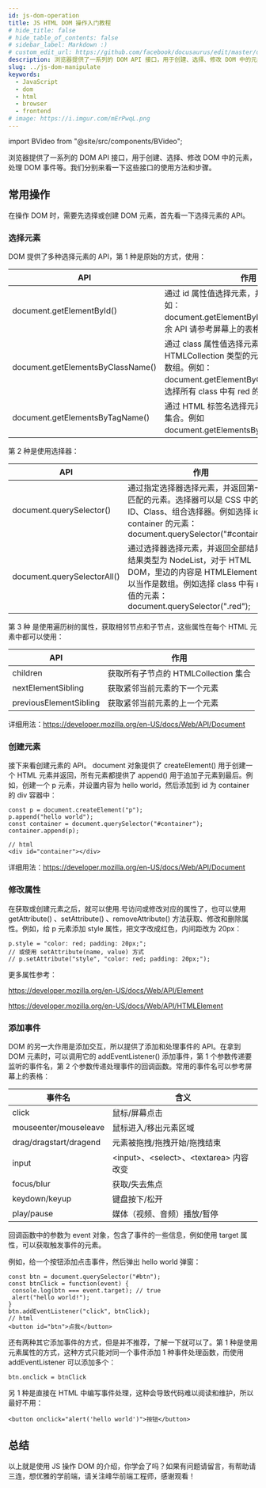 ```yaml
---
id: js-dom-operation
title: JS HTML DOM 操作入门教程
# hide_title: false
# hide_table_of_contents: false
# sidebar_label: Markdown :)
# custom_edit_url: https://github.com/facebook/docusaurus/edit/master/docs/api-doc-markdown.md
description: 浏览器提供了一系列的 DOM API 接口，用于创建、选择、修改 DOM 中的元素，处理 DOM 事件等。我们分别来看一下这些接口的使用方法和步骤。
slug: ../js-dom-manipulate
keywords:
  - JavaScript
  - dom
  - html
  - browser
  - frontend
# image: https://i.imgur.com/mErPwqL.png
---
```


import BVideo from "@site/src/components/BVideo";

<BVideo src="//player.bilibili.com/player.html?aid=543032752&bvid=BV1ni4y157v6&cid=262847725&page=1" bsrc="https://www.bilibili.com/video/BV1ni4y157v6/"/>

浏览器提供了一系列的 DOM API 接口，用于创建、选择、修改 DOM 中的元素，处理 DOM 事件等。我们分别来看一下这些接口的使用方法和步骤。

## 常用操作

在操作 DOM 时，需要先选择或创建 DOM 元素，首先看一下选择元素的 API。

### 选择元素

DOM 提供了多种选择元素的 API，第 1 种是原始的方式，使用：

| API                               | 作用                                                                                                                                                         |
| --------------------------------- | ------------------------------------------------------------------------------------------------------------------------------------------------------------ |
| document.getElementById()         | 通过 id 属性值选择元素，并返回唯一结果，例如：document.getElementById("container")。剩余 API 请参考屏幕上的表格                                              |
| document.getElementsByClassName() | 通过 class 属性值选择元素，返回 HTMLCollection 类型的元素集合，可以认为是数组。例如：document.getElementByClassName("red")。选择所有 class 中有 red 的元素。 |
| document.getElementsByTagName()   | 通过 HTML 标签名选择元素，同样返回元素的集合。例如 document.getElementsByTagName("div")。                                                                    |

第 2 种是使用选择器：

| API                         | 作用                                                                                                                                                                                |
| --------------------------- | ----------------------------------------------------------------------------------------------------------------------------------------------------------------------------------- |
| document.querySelector()    | 通过指定选择器选择元素，并返回第一个匹配的元素。选择器可以是 CSS 中的 ID、Class、组合选择器。例如选择 id 为 container 的元素：document.querySelector("#container")                  |
| document.querySelectorAll() | 通过选择器选择元素，并返回全部结果，结果类型为 NodeList，对于 HTML DOM，里边的内容是 HTMLElement，可以当作是数组。例如选择 class 中有 red 值的元素：document.querySelector(".red"); |

第 3 种 是使用遍历树的属性，获取相邻节点和子节点，这些属性在每个 HTML 元素中都可以使用：

| API                    | 作用                                 |
| ---------------------- | ------------------------------------ |
| children               | 获取所有子节点的 HTMLCollection 集合 |
| nextElementSibling     | 获取紧邻当前元素的下一个元素         |
| previousElementSibling | 获取紧邻当前元素的上一个元素         |

详细用法：https://developer.mozilla.org/en-US/docs/Web/API/Document

### 创建元素

接下来看创建元素的 API。 document 对象提供了 createElement() 用于创建一个 HTML 元素并返回，所有元素都提供了 append() 用于追加子元素到最后。例如，创建一个 p 元素，并设置内容为 hello world，然后添加到 id 为 container 的 div 容器中：

```
const p = document.createElement("p");
p.append("hello world");
const container = document.querySelector("#container");
container.append(p);

// html
<div id="container"></div>
```

详细用法：https://developer.mozilla.org/en-US/docs/Web/API/Document

### 修改属性

在获取或创建元素之后，就可以使用.号访问或修改对应的属性了，也可以使用 getAttribute() 、setAttribute() 、removeAttribute() 方法获取、修改和删除属性。例如，给 p 元素添加 style 属性，把文字改成红色，内间距改为 20px：

```
p.style = "color: red; padding: 20px;";
// 或使用 setAttribute(name, value) 方式
// p.setAttribute("style", "color: red; padding: 20px;");
```

更多属性参考：

https://developer.mozilla.org/en-US/docs/Web/API/Element

https://developer.mozilla.org/en-US/docs/Web/API/HTMLElement

### 添加事件

DOM 的另一大作用是添加交互，所以提供了添加和处理事件的 API。在拿到 DOM 元素时，可以调用它的 addEventListener() 添加事件，第 1 个参数传递要监听的事件名，第 2 个参数传递处理事件的回调函数。常用的事件名可以参考屏幕上的表格：

| 事件名                 | 含义                                      |
| ---------------------- | ----------------------------------------- |
| click                  | 鼠标/屏幕点击                             |
| mouseenter/mouseleave  | 鼠标进入/移出元素区域                     |
| drag/dragstart/dragend | 元素被拖拽/拖拽开始/拖拽结束              |
| input                  | <input\>、<select\>、<textarea\> 内容改变 |
| focus/blur             | 获取/失去焦点                             |
| keydown/keyup          | 键盘按下/松开                             |
| play/pause             | 媒体（视频、音频）播放/暂停               |

回调函数中的参数为 event 对象，包含了事件的一些信息，例如使用 target 属性，可以获取触发事件的元素。

例如，给一个按钮添加点击事件，然后弹出 hello world 弹窗：

```
const btn = document.querySelector("#btn");
const btnClick = function(event) {
 console.log(btn === event.target); // true
 alert("hello world!");
}
btn.addEventListener("click", btnClick);
// html
<button id="btn">点我</button>
```

还有两种其它添加事件的方式，但是并不推荐，了解一下就可以了。第 1 种是使用元素属性的方式，这种方式只能对同一个事件添加 1 种事件处理函数，而使用 addEventListener 可以添加多个：

```
btn.onclick = btnClick
```

另 1 种是直接在 HTML 中编写事件处理，这种会导致代码难以阅读和维护，所以最好不用：

```
<button onclick="alert('hello world')">按钮</button>
```

## 总结

以上就是使用 JS 操作 DOM 的介绍，你学会了吗？如果有问题请留言，有帮助请三连，想优雅的学前端，请关注峰华前端工程师，感谢观看！

